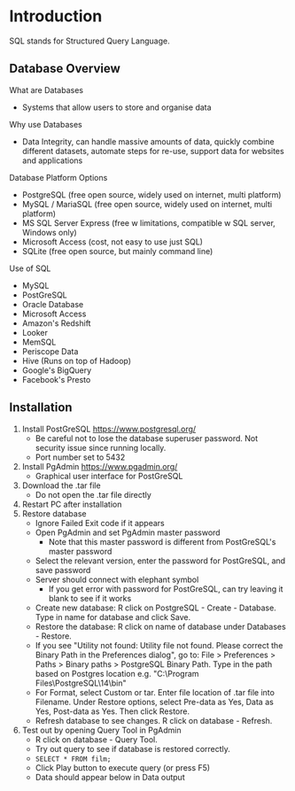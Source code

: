 # Introduction

SQL stands for Structured Query Language.


## Database Overview

What are Databases
* Systems that allow users to store and organise data

Why use Databases
* Data Integrity, can handle massive amounts of data, quickly combine different datasets, automate steps for re-use, support data for websites and applications

Database Platform Options
* PostgreSQL (free open source, widely used on internet, multi platform)
* MySQL / MariaSQL (free open source, widely used on internet, multi platform)
* MS SQL Server Express (free w limitations, compatible w SQL server, Windows only)
* Microsoft Access (cost, not easy to use just SQL)
* SQLite (free open source, but mainly command line)

Use of SQL
* MySQL
* PostGreSQL
* Oracle Database
* Microsoft Access
* Amazon's Redshift
* Looker
* MemSQL
* Periscope Data
* Hive (Runs on top of Hadoop)
* Google's BigQuery
* Facebook's Presto


## Installation

1. Install PostGreSQL https://www.postgresql.org/
	- Be careful not to lose the database superuser password. Not security issue since running locally.
	- Port number set to 5432
2. Install PgAdmin https://www.pgadmin.org/
	- Graphical user interface for PostGreSQL
3. Download the .tar file
	- Do not open the .tar file directly
4. Restart PC after installation
5. Restore database
	- Ignore Failed Exit code if it appears
	- Open PgAdmin and set PgAdmin master password
		- Note that this master password is different from PostGreSQL's master password
	- Select the relevant version, enter the password for PostGreSQL, and save password
	- Server should connect with elephant symbol
		- If you get error with password for PostGreSQL, can try leaving it blank to see if it works
	- Create new database: R click on PostgreSQL - Create - Database. Type in name for database and click Save.
	- Restore the database: R click on name of database under Databases - Restore.
	- If you see "Utility not found: Utility file not found. Please correct the Binary Path in the Preferences dialog", go to: File > Preferences > Paths > Binary paths > PostgreSQL Binary Path. Type in the path based on Postgres location e.g. "C:\Program Files\PostgreSQL\14\bin"
	- For Format, select Custom or tar. Enter file location of .tar file into Filename. Under Restore options, select Pre-data as Yes, Data as Yes, Post-data as Yes. Then click Restore.
	- Refresh database to see changes. R click on database - Refresh.
6. Test out by opening Query Tool in PgAdmin
	- R click on database - Query Tool.
	- Try out query to see if database is restored correctly.
	- `SELECT * FROM film;`
	- Click Play button to execute query (or press F5)
	- Data should appear below in Data output

